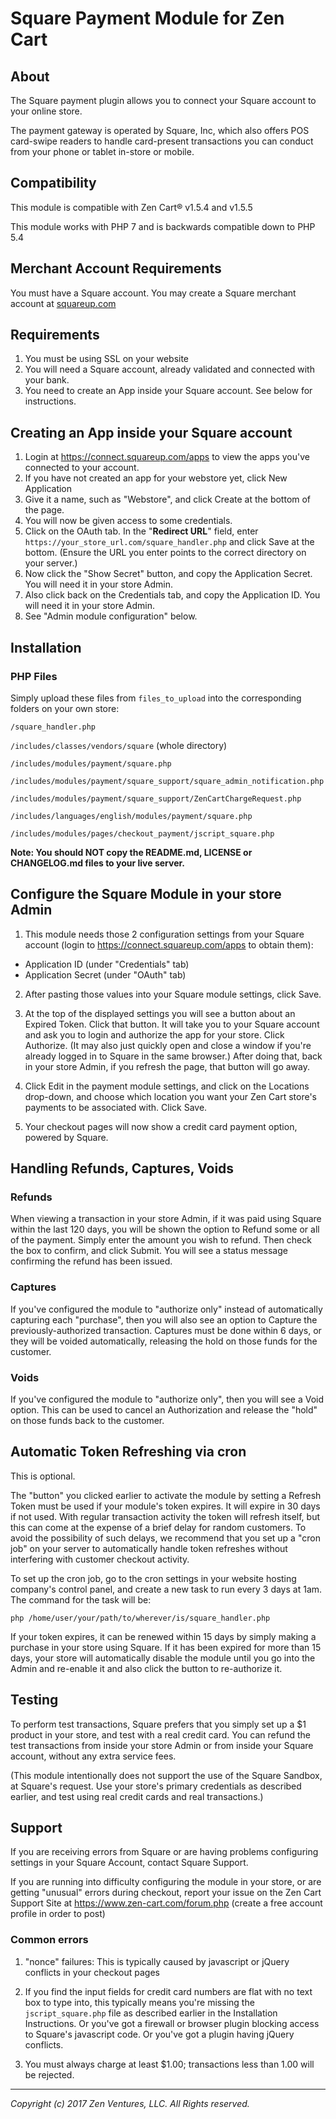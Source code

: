 # Square Payment Module for Zen Cart

## About

The Square payment plugin allows you to connect your Square account to your online store.

The payment gateway is operated by Square, Inc, which also offers POS card-swipe readers to handle card-present transactions you can conduct from your phone or tablet in-store or mobile.


## Compatibility

This module is compatible with Zen Cart® v1.5.4 and v1.5.5

This module works with PHP 7 and is backwards compatible down to PHP 5.4

## Merchant Account Requirements

You must have a Square account. You may create a Square merchant account at [squareup.com](https://squareup.com)

## Requirements

1. You must be using SSL on your website
2. You will need a Square account, already validated and connected with your bank.
3. You need to create an App inside your Square account. See below for instructions.

## Creating an App inside your Square account
1. Login at https://connect.squareup.com/apps to view the apps you've connected to your account.
2. If you have not created an app for your webstore yet, click New Application
3. Give it a name, such as "Webstore", and click Create at the bottom of the page.
4. You will now be given access to some credentials.
5. Click on the OAuth tab. In the "**Redirect URL**" field, enter `https://your_store_url.com/square_handler.php` and click Save at the bottom. (Ensure the URL you enter points to the correct directory on your server.)
6. Now click the "Show Secret" button, and copy the Application Secret. You will need it in your store Admin.
7. Also click back on the Credentials tab, and copy the Application ID. You will need it in your store Admin.
8. See "Admin module configuration" below.



## Installation

### PHP Files
Simply upload these files from `files_to_upload` into the corresponding folders on your own store:

`/square_handler.php`

`/includes/classes/vendors/square` (whole directory)

`/includes/modules/payment/square.php`

`/includes/modules/payment/square_support/square_admin_notification.php`

`/includes/modules/payment/square_support/ZenCartChargeRequest.php`

`/includes/languages/english/modules/payment/square.php`

`/includes/modules/pages/checkout_payment/jscript_square.php`

**Note: You should NOT copy the README.md, LICENSE or CHANGELOG.md files to your live server.**

 
## Configure the Square Module in your store Admin
1. This module needs those 2 configuration settings from your Square account (login to https://connect.squareup.com/apps to obtain them):
  * Application ID (under "Credentials" tab)
  * Application Secret (under "OAuth" tab)

2. After pasting those values into your Square module settings, click Save.

3. At the top of the displayed settings you will see a button about an Expired Token. Click that button. It will take you to your Square account and ask you to login and authorize the app for your store. Click Authorize. (It may also just quickly open and close a window if you're already logged in to Square in the same browser.)
After doing that, back in your store Admin, if you refresh the page, that button will go away.

4. Click Edit in the payment module settings, and click on the Locations drop-down, and choose which location you want your Zen Cart store's payments to be associated with. Click Save.

5. Your checkout pages will now show a credit card payment option, powered by Square.

## Handling Refunds, Captures, Voids
### Refunds
When viewing a transaction in your store Admin, if it was paid using Square within the last 120 days, you will be shown the option to Refund some or all of the payment. Simply enter the amount you wish to refund. Then check the box to confirm, and click Submit. You will see a status message confirming the refund has been issued.

### Captures
If you've configured the module to "authorize only" instead of automatically capturing each "purchase", then you will also see an option to Capture the previously-authorized transaction. Captures must be done within 6 days, or they will be voided automatically, releasing the hold on those funds for the customer.

### Voids
If you've configured the module to "authorize only", then you will see a Void option. This can be used to cancel an Authorization and release the "hold" on those funds back to the customer. 

## Automatic Token Refreshing via cron
This is optional.

The "button" you clicked earlier to activate the module by setting a Refresh Token must be used if your module's token expires. It will expire in 30 days if not used.
With regular transaction activity the token will refresh itself, but this can come at the expense of a brief delay for random customers. To avoid the possibility of such delays, we recommend that you set up a "cron job" on your server to automatically handle token refreshes without interfering with customer checkout activity.

To set up the cron job, go to the cron settings in your website hosting company's control panel, and create a new task to run every 3 days at 1am. The command for the task will be:

`php /home/user/your/path/to/wherever/is/square_handler.php`

If your token expires, it can be renewed within 15 days by simply making a purchase in your store using Square. If it has been expired for more than 15 days, your store will automatically disable the module until you go into the Admin and re-enable it and also click the button to re-authorize it.


## Testing
To perform test transactions, Square prefers that you simply set up a $1 product in your store, and test with a real credit card. You can refund the test transactions from inside your store Admin or from inside your Square account, without any extra service fees.

(This module intentionally does not support the use of the Square Sandbox, at Square's request. Use your store's primary credentials as described earlier, and test using real credit cards and real transactions.)


## Support
If you are receiving errors from Square or are having problems configuring settings in your Square Account, contact Square Support.

If you are running into difficulty configuring the module in your store, or are getting "unusual" errors during checkout, report your issue on the Zen Cart Support Site at https://www.zen-cart.com/forum.php (create a free account profile in order to post)

### Common errors
1. "nonce" failures:  This is typically caused by javascript or jQuery conflicts in your checkout pages

2. If you find the input fields for credit card numbers are flat with no text box to type into, this typically means you're missing the `jscript_square.php` file as described earlier in the Installation Instructions. Or you've got a firewall or browser plugin blocking access to Square's javascript code. Or you've got a plugin having jQuery conflicts.

3. You must always charge at least $1.00; transactions less than 1.00 will be rejected.





---

_Copyright (c) 2017 Zen Ventures, LLC. All Rights reserved._

